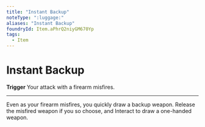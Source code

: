```yaml
---
title: "Instant Backup"
noteType: ":luggage:"
aliases: "Instant Backup"
foundryId: Item.aPhrQ2niyGM670Yp
tags:
  - Item
---
```


# Instant Backup

**Trigger** Your attack with a firearm misfires.

* * *

Even as your firearm misfires, you quickly draw a backup weapon. Release the misfired weapon if you so choose, and Interact to draw a one-handed weapon.

